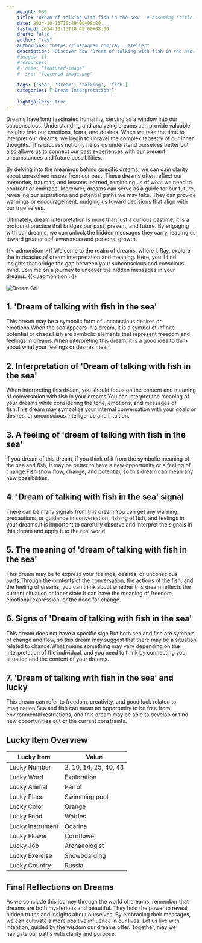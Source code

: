 ```yaml
---
    weight: 609
    title: "Dream of talking with fish in the sea"  # Assuming 'title' column exists
    date: 2024-10-13T10:49:00+08:00
    lastmod: 2024-10-13T10:49:00+08:00
    draft: false
    author: "ray"
    authorLink: "https://instagram.com/ray._.atelier"
    description: "Discover how 'Dream of talking with fish in the sea' can interpret your future and uncover its significant meanings in your life."
    #images: []
    #resources:
    #- name: "featured-image"
    #  src: "featured-image.png"
    
    tags: ['sea', 'Dream', 'talking', 'fish']
    categories: ["Dream Interpretation"]
    
    lightgallery: true
---
```

    
Dreams have long fascinated humanity, serving as a window into our subconscious. Understanding and analyzing dreams can provide valuable insights into our emotions, fears, and desires. When we take the time to interpret our dreams, we begin to unravel the complex tapestry of our inner thoughts. This process not only helps us understand ourselves better but also allows us to connect our past experiences with our present circumstances and future possibilities.

By delving into the meanings behind specific dreams, we can gain clarity about unresolved issues from our past. These dreams often reflect our memories, traumas, and lessons learned, reminding us of what we need to confront or embrace. Moreover, dreams can serve as a guide for our future, revealing our aspirations and potential paths we may take. They can provide warnings or encouragement, nudging us toward decisions that align with our true selves.

Ultimately, dream interpretation is more than just a curious pastime; it is a profound practice that bridges our past, present, and future. By engaging with our dreams, we can unlock the hidden messages they carry, leading us toward greater self-awareness and personal growth.

{{< admonition >}}
Welcome to the realm of dreams, where I, [Ray](https://instagram.com/ray._.atelier), explore the intricacies of dream interpretation and meaning. Here, you’ll find insights that bridge the gap between your subconscious and conscious mind. Join me on a journey to uncover the hidden messages in your dreams.
{{< /admonition >}}

![Dream Grl](https://cdn.pixabay.com/photo/2017/11/02/03/35/gothic-2910057_1280.jpg "Dream Grl")

## 1. 'Dream of talking with fish in the sea'
This dream may be a symbolic form of unconscious desires or emotions.When the sea appears in a dream, it is a symbol of infinite potential or chaos.Fish are symbolic elements that represent freedom and feelings in dreams.When interpreting this dream, it is a good idea to think about what your feelings or desires mean.

## 2. Interpretation of 'Dream of talking with fish in the sea'
When interpreting this dream, you should focus on the content and meaning of conversation with fish in your dreams.You can interpret the meaning of your dreams while considering the tone, emotions, and messages of fish.This dream may symbolize your internal conversation with your goals or desires, or unconscious intelligence and intuition.

## 3. A feeling of 'dream of talking with fish in the sea'
If you dream of this dream, if you think of it from the symbolic meaning of the sea and fish, it may be better to have a new opportunity or a feeling of change.Fish show flow, change, and potential, so this dream can mean any new possibilities.

## 4. 'Dream of talking with fish in the sea' signal
There can be many signals from this dream.You can get any warning, precautions, or guidance in conversation, fishing of fish, and feelings in your dreams.It is important to carefully observe and interpret the signals in this dream and apply it to the real world.

## 5. The meaning of 'dream of talking with fish in the sea'
This dream may be to express your feelings, desires, or unconscious parts.Through the contents of the conversation, the actions of the fish, and the feeling of dreams, you can think about whether this dream reflects the current situation or inner state.It can have the meaning of freedom, emotional expression, or the need for change.

## 6. Signs of 'Dream of talking with fish in the sea'
This dream does not have a specific sign.But both sea and fish are symbols of change and flow, so this dream may suggest that there may be a situation related to change.What means something may vary depending on the interpretation of the individual, and you need to think by connecting your situation and the content of your dreams.

## 7. 'Dream of talking with fish in the sea' and lucky
This dream can refer to freedom, creativity, and good luck related to imagination.Sea and fish can mean an opportunity to be free from environmental restrictions, and this dream may be able to develop or find new opportunities out of the current constraints.

## Lucky Item Overview
| Lucky Item          | Value              |
|---------------|--------------------|
| Lucky Number        | 2, 10, 14, 25, 40, 43  |
| Lucky Word          | Exploration |
| Lucky Animal        | Parrot |
| Lucky Place         | Swimming pool     |
| Lucky Color         | Orange     |
| Lucky Food          | Waffles      |
| Lucky Instrument    | Ocarina |
| Lucky Flower        | Cornflower    |
| Lucky Job           | Archaeologist       |
| Lucky Exercise      | Snowboarding  |
| Lucky Country       | Russia    |


##  Final Reflections on Dreams

As we conclude this journey through the world of dreams, remember that dreams are both mysterious and beautiful. They hold the power to reveal hidden truths and insights about ourselves. By embracing their messages, we can cultivate a more positive influence in our lives. Let us live with intention, guided by the wisdom our dreams offer. Together, may we navigate our paths with clarity and purpose.
